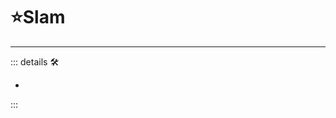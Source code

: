# ⭐<labor>Slam</labor>

---

<!-- =================================================== -->
<!-- =================================================== -->
<!-- =================================================== -->
<!-- =================================================== -->
<!-- =================================================== -->
::: details 🛠

-

:::
